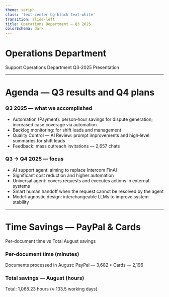 ```yaml
---
theme: seriph
class: 'text-center bg-black text-white'
transition: slide-left
title: Operations Department — Q3 2025
colorSchema: dark
---
```


# Operations Department

Support Operations Department Q3-2025 Presentation

---

# Agenda — Q3 results and Q4 plans

<div class="grid grid-cols-1 md:grid-cols-2 gap-8 mt-8 items-start">
  <div>
    <h3 class="text-lg font-semibold mb-2 text-blue-300">Q3 2025 — what we accomplished</h3>
    <ul class="list-disc pl-5 space-y-2 text-white/90">
      <li><span class="text-emerald-300">Automation (Payment)</span>: person‑hour savings for dispute generation; increased case coverage via automation</li>
      <li><span class="text-amber-300">Backlog monitoring</span>: for shift leads and management</li>
      <li><span class="text-purple-300">Quality Control — AI Review</span>: prompt improvements and high‑level summaries for shift leads</li>
      <li><span class="text-sky-300">Feedback</span>: mass outreach invitations — 2,657 chats</li>
    </ul>
  </div>

  <div>
    <h3 class="text-lg font-semibold mb-2 text-emerald-300">Q3 → Q4 2025 — focus</h3>
    <ul class="list-disc pl-5 space-y-2 text-white/90">
      <li><span class="text-rose-300">AI support agent</span>: aiming to replace Intercom FinAI</li>
      <li>Significant cost reduction and higher automation</li>
      <li>Universal agent: covers requests and executes actions in external systems</li>
      <li>Smart human handoff when the request cannot be resolved by the agent</li>
      <li>Model-agnostic design: interchangeable LLMs to improve system stability</li>
    </ul>
  </div>

</div>

---

# Time Savings — PayPal & Cards

<div class="text-white/80">Per-document time vs Total August savings</div>

<div class="grid grid-cols-1 md:grid-cols-2 gap-8 mt-8 items-start">
  <div>
    <h3 class="text-lg font-semibold mb-2 text-blue-300">Per-document time (minutes)</h3>
    <BarChart
      :labels="['PayPal','Cards']"
      :values-a="[9, 17.5]"
      :values-b="[1, 2]"
      label-a="Before automation (min)"
      label-b="After automation (min)"
      y-label="Minutes per document"
      :colors="{ a: 'rgba(96,165,250,0.7)', b: 'rgba(52,211,153,0.7)' }"
    />
    <div class="mt-3 text-sm text-white/90">Documents processed in August: <span class="text-orange-300">PayPal — 3,682</span> • <span class="text-purple-300">Cards — 2,196</span></div>
  </div>

  <div>
    <h3 class="text-lg font-semibold mb-2 text-emerald-300">Total savings — August (hours)</h3>
    <BarChart
      :labels="['PayPal','Cards']"
      :values-a="[492.6, 575.63]"
      label-a="Saved hours"
      y-label="Hours"
      :colors="{ a: 'rgba(234,179,8,0.8)' }"
    />
    <div class="mt-3 text-sm text-white/80">Total: 1,068.23 hours (≈ 133.5 working days)</div>
  </div>
</div>
